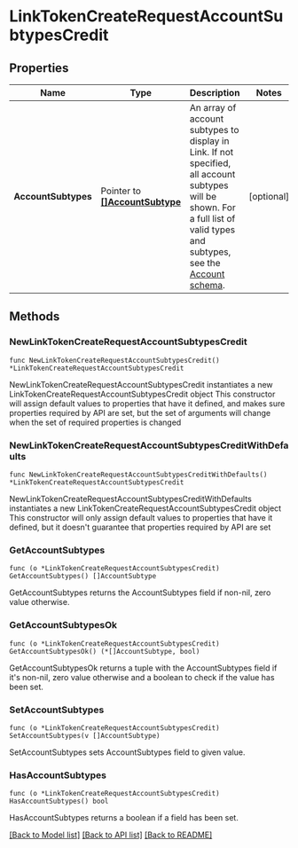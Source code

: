 # LinkTokenCreateRequestAccountSubtypesCredit

## Properties

Name | Type | Description | Notes
------------ | ------------- | ------------- | -------------
**AccountSubtypes** | Pointer to [**[]AccountSubtype**](AccountSubtype.md) | An array of account subtypes to display in Link. If not specified, all account subtypes will be shown. For a full list of valid types and subtypes, see the [Account schema](/docs/api/accounts#accounts-schema).  | [optional] 

## Methods

### NewLinkTokenCreateRequestAccountSubtypesCredit

`func NewLinkTokenCreateRequestAccountSubtypesCredit() *LinkTokenCreateRequestAccountSubtypesCredit`

NewLinkTokenCreateRequestAccountSubtypesCredit instantiates a new LinkTokenCreateRequestAccountSubtypesCredit object
This constructor will assign default values to properties that have it defined,
and makes sure properties required by API are set, but the set of arguments
will change when the set of required properties is changed

### NewLinkTokenCreateRequestAccountSubtypesCreditWithDefaults

`func NewLinkTokenCreateRequestAccountSubtypesCreditWithDefaults() *LinkTokenCreateRequestAccountSubtypesCredit`

NewLinkTokenCreateRequestAccountSubtypesCreditWithDefaults instantiates a new LinkTokenCreateRequestAccountSubtypesCredit object
This constructor will only assign default values to properties that have it defined,
but it doesn't guarantee that properties required by API are set

### GetAccountSubtypes

`func (o *LinkTokenCreateRequestAccountSubtypesCredit) GetAccountSubtypes() []AccountSubtype`

GetAccountSubtypes returns the AccountSubtypes field if non-nil, zero value otherwise.

### GetAccountSubtypesOk

`func (o *LinkTokenCreateRequestAccountSubtypesCredit) GetAccountSubtypesOk() (*[]AccountSubtype, bool)`

GetAccountSubtypesOk returns a tuple with the AccountSubtypes field if it's non-nil, zero value otherwise
and a boolean to check if the value has been set.

### SetAccountSubtypes

`func (o *LinkTokenCreateRequestAccountSubtypesCredit) SetAccountSubtypes(v []AccountSubtype)`

SetAccountSubtypes sets AccountSubtypes field to given value.

### HasAccountSubtypes

`func (o *LinkTokenCreateRequestAccountSubtypesCredit) HasAccountSubtypes() bool`

HasAccountSubtypes returns a boolean if a field has been set.


[[Back to Model list]](../README.md#documentation-for-models) [[Back to API list]](../README.md#documentation-for-api-endpoints) [[Back to README]](../README.md)


